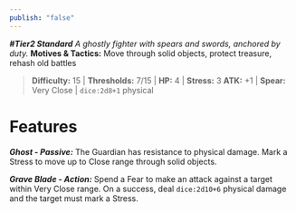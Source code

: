 ```yaml
---
publish: "false"
---
```

***#Tier2 Standard***
*A ghostly fighter with spears and swords, anchored by duty.*
**Motives & Tactics:** Move through solid objects, protect treasure, rehash old battles

> **Difficulty:** 15 | **Thresholds:** 7/15 | **HP:** 4 | **Stress:** 3
> **ATK:** +1 | **Spear:** Very Close | `dice:2d8+1` physical

# Features

***Ghost - Passive:*** The Guardian has resistance to physical damage. Mark a Stress to move up to Close range through solid objects.

***Grave Blade - Action:*** Spend a Fear to make an attack against a target within Very Close range. On a success, deal `dice:2d10+6` physical damage and the target must mark a Stress.
